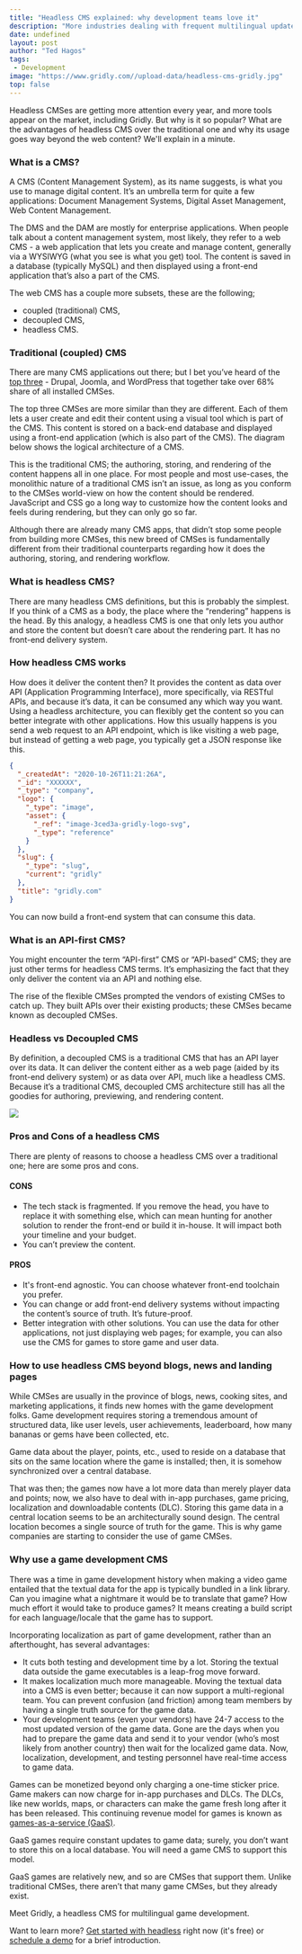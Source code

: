 ```yaml
---
title: "Headless CMS explained: why development teams love it"
description: "More industries dealing with frequent multilingual updates prefer<br />  headless content management systems"
date: undefined
layout: post
author: "Ted Hagos"
tags: 
 - Development
image: "https://www.gridly.com//upload-data/headless-cms-gridly.jpg"
top: false
---
```

Headless CMSes are getting more attention every year, and more tools appear on the market, including Gridly. But why is it so popular? What are the advantages of headless CMS over the traditional one and why its usage goes way beyond the web content? We'll explain in a minute.

### What is a CMS?

A CMS (Content Management System), as its name suggests, is what you use to manage digital content. It’s an umbrella term for quite a few applications: Document Management Systems, Digital Asset Management, Web Content Management.

The DMS and the DAM are mostly for enterprise applications. When people talk about a content management system, most likely, they refer to a web CMS - a web application that lets you create and manage content, generally via a WYSIWYG (what you see is what you get) tool. The content is saved in a database (typically MySQL) and then displayed using a front-end application that’s also a part of the CMS.

The web CMS has a couple more subsets, these are the following;

* coupled (traditional) CMS,
* decoupled CMS,
* headless CMS.

### Traditional (coupled) CMS

There are many CMS applications out there; but I bet you’ve heard of the [top three](https://bit.ly/3inVvMR) - Drupal, Joomla, and WordPress that together take over 68% share of all installed CMSes.

The top three CMSes are more similar than they are different. Each of them lets a user create and edit their content using a visual tool which is part of the CMS. This content is stored on a back-end database and displayed using a front-end application (which is also part of the CMS). The diagram below shows the logical architecture of a CMS.

This is the traditional CMS; the authoring, storing, and rendering of the content happens all in one place. For most people and most use-cases, the monolithic nature of a traditional CMS isn’t an issue, as long as you conform to the CMSes world-view on how the content should be rendered. JavaScript and CSS go a long way to customize how the content looks and feels during rendering, but they can only go so far.

Although there are already many CMS apps, that didn’t stop some people from building more CMSes, this new breed of CMSes is fundamentally different from their traditional counterparts regarding how it does the authoring, storing, and rendering workflow.

### What is headless CMS?

There are many headless CMS definitions, but this is probably the simplest. If you think of a CMS as a body, the place where the “rendering” happens is the head. By this analogy, a headless CMS is one that only lets you author and store the content but doesn’t care about the rendering part. It has no front-end delivery system.

### How headless CMS works

How does it deliver the content then? It provides the content as data over API (Application Programming Interface), more specifically, via RESTful APIs, and because it’s data, it can be consumed any which way you want. Using a headless architecture, you can flexibly get the content so you can better integrate with other applications. How this usually happens is you send a web request to an API endpoint, which is like visiting a web page, but instead of getting a web page, you typically get a JSON response like this.

```json
{
  "_createdAt": "2020-10-26T11:21:26A",
  "_id": "XXXXXX",
  "_type": "company",
  "logo": {
    "_type": "image",
    "asset": {
      "_ref": "image-3ced3a-gridly-logo-svg",
      "_type": "reference"
    }
  },
  "slug": {
    "_type": "slug",
    "current": "gridly"
  },
  "title": "gridly.com"
}
```

You can now build a front-end system that can consume this data.

### What is an API-first CMS?

You might encounter the term “API-first” CMS or “API-based” CMS; they are just other terms for headless CMS terms. It’s emphasizing the fact that they only deliver the content via an API and nothing else.

The rise of the flexible CMSes prompted the vendors of existing CMSes to catch up. They built APIs over their existing products; these CMSes became known as decoupled CMSes.

### Headless vs Decoupled CMS

By definition, a decoupled CMS is a traditional CMS that has an API layer over its data. It can deliver the content either as a web page (aided by its front-end delivery system) or as data over API, much like a headless CMS. Because it’s a traditional CMS, decoupled CMS architecture still has all the goodies for authoring, previewing, and rendering content.

![](https://lh5.googleusercontent.com/jqLnzHeaTNkvtTgmvvjUSwc3ZHD7QmBY_u7NA1p3S5RZxQKgNbvnnaRnA2VV6utbAck4AR67aF7eXbsFAi6haFjvkyb3z-z1saZ8KsEVfzuQzTXo9QnGx92kSVTGbfElO8P0iGIb)

### Pros and Cons of a headless CMS

There are plenty of reasons to choose a headless CMS over a traditional one; here are some pros and cons.

#### CONS

* The tech stack is fragmented. If you remove the head, you have to replace it with something else, which can mean hunting for another solution to render the front-end or build it in-house. It will impact both your timeline and your budget.
* You can’t preview the content.

#### PROS

* It's front-end agnostic. You can choose whatever front-end toolchain you prefer.
* You can change or add front-end delivery systems without impacting the content’s source of truth. It’s future-proof.
* Better integration with other solutions. You can use the data for other applications, not just displaying web pages; for example, you can also use the CMS for games to store game and user data.

### How to use headless CMS beyond blogs, news and landing pages

While CMSes are usually in the province of blogs, news, cooking sites, and marketing applications, it finds new homes with the game development folks. Game development requires storing a tremendous amount of structured data, like user levels, user achievements, leaderboard, how many bananas or gems have been collected, etc.

Game data about the player, points, etc., used to reside on a database that sits on the same location where the game is installed; then, it is somehow synchronized over a central database.

That was then; the games now have a lot more data than merely player data and points; now, we also have to deal with in-app purchases, game pricing, localization and downloadable contents (DLC). Storing this game data in a central location seems to be an architecturally sound design. The central location becomes a single source of truth for the game. This is why game companies are starting to consider the use of game CMSes.

### Why use a game development CMS

There was a time in game development history when making a video game entailed that the textual data for the app is typically bundled in a link library. Can you imagine what a nightmare it would be to translate that game? How much effort it would take to produce games? It means creating a build script for each language/locale that the game has to support.

Incorporating localization as part of game development, rather than an afterthought, has several advantages:

* It cuts both testing and development time by a lot. Storing the textual data outside the game executables is a leap-frog move forward.
* It makes localization much more manageable. Moving the textual data into a CMS is even better; because it can now support a multi-regional team. You can prevent confusion (and friction) among team members by having a single truth source for the game data.
* Your development teams (even your vendors) have 24-7 access to the most updated version of the game data. Gone are the days when you had to prepare the game data and send it to your vendor (who’s most likely from another country) then wait for the localized game data. Now, localization, development, and testing personnel have real-time access to game data.

Games can be monetized beyond only charging a one-time sticker price. Game makers can now charge for in-app purchases and DLCs. The DLCs, like new worlds, maps, or characters can make the game fresh long after it has been released. This continuing revenue model for games is known as [games-as-a-service (GaaS)](https://www.gridly.com/blog/games-as-a-service/).

GaaS games require constant updates to game data; surely, you don’t want to store this on a local database. You will need a game CMS to support this model.

GaaS games are relatively new, and so are CMSes that support them. Unlike traditional CMSes, there aren’t that many game CMSes, but they already exist.

Meet Gridly, a headless CMS for multilingual game development.

Want to learn more? [Get started with headless](https://app.gridly.com/getstarted) right now (it's free) or [schedule a demo](https://localizedirect.agilecrm.com/calendar/chris_detyna,dolly,markus,tim_farvadeev,edwin_caparaz) for a brief introduction.